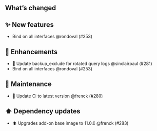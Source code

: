 ## What’s changed

## ✨ New features

- Bind on all interfaces @rondoval (#253)

## 🚀 Enhancements

- 🔨 Update backup_exclude for rotated query logs @sinclairpaul (#281)
- Bind on all interfaces @rondoval (#253)

## 🧰 Maintenance

- 🚀 Update CI to latest version @frenck (#280)

## ⬆️ Dependency updates

- ⬆️ Upgrades add-on base image to 11.0.0 @frenck (#283)
